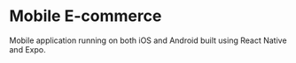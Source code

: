 # Mobile E-commerce
Mobile application running on both iOS and Android built using React Native and Expo.